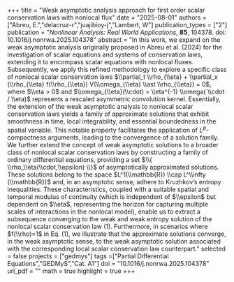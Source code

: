 +++
title = "Weak asymptotic analysis approach for first order scalar conservation laws with nonlocal flux"
date = "2025-08-01"
authors = ["Abreu, E.","delacruz-r","juajibioy-j","Lambert, W"]
publication_types = ["2"]
publication = "*Nonlinear Analysis: Real World Applications*, **85**, 104378. doi: 10.1016/j.nonrwa.2025.104378"
abstract = "In this work, we expand on the weak asymptotic analysis originally proposed in Abreu et al. (2024) for the investigation of scalar equations and systems of conservation laws, extending it to encompass scalar equations with nonlocal fluxes. Subsequently, we apply this refined methodology to explore a specific class of nonlocal scalar conservation laws $\\partial_t \\rho_{\\eta} + \\partial_x (\\rho_{\\eta} f(\\rho_{\\eta}) V(\\omega_{\\eta} \\ast \\rho_{\\eta}) = 0$, where $\\eta > 0$ and $\\omega_{\\eta}(\\cdot) = \\eta^{-1} \\omega( \\cdot / \\eta)$ represents a rescaled asymmetric convolution kernel. Essentially, the extension of the weak asymptotic analysis to nonlocal scalar conservation laws yields a family of approximate solutions that exhibit smoothness in time, local integrability, and essential boundedness in the spatial variable. This notable property facilitates the application of $L^p$-compactness arguments, leading to the convergence of a solution family. We further extend the concept of weak asymptotic solutions to a broader class of nonlocal scalar conservation laws by constructing a family of ordinary differential equations, providing a set $\\{ \\rho_\\eta(\\cdot,\\epsilon) \\}$ of asymptotically approximated solutions. These solutions belong to the space $L^1(\\mathbb{R}) \\cap L^\\infty (\\mathbb{R})$ and, in an asymptotic sense, adhere to Kruzhkov’s entropy inequalities. These characteristics, coupled with a suitable spatial and temporal modulus of continuity (which is independent of $\\epsilon$ but dependent on $\\eta$, representing the horizon for capturing multiple scales of interactions in the nonlocal model), enable us to extract a subsequence converging to the weak and weak entropy solution of the nonlocal scalar conservation law (1). Furthermore, in scenarios where $f(\\rho)=1$ in Eq. (1), we illustrate that the approximate solutions converge, in the weak asymptotic sense, to the weak asymptotic solution associated with the corresponding local scalar conservation law counterpart."
selected = false
projects = ["gedmys"]
tags =["Partial Differential Equations","GEDMyS","Cat. A1"]
doi = "10.1016/j.nonrwa.2025.104378"
url_pdf = ""
math = true
highlight = true
+++

